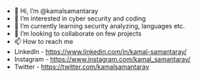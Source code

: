 - 👋 Hi, I’m @kamalsamantaray
- 👀 I’m interested in cyber security and coding
- 🌱 I’m currently learning security analyzing, languages etc.
- 💞️ I’m looking to collaborate on few projects
- 📫 How to reach me
- Linkedln - https://www.linkedin.com/in/kamal-samantaray/ 
- Instagram - https://www.instagram.com/kamal_samantaray/
- Twitter - https://twitter.com/kamalsamantaray

<!---
kamalsamantaray/kamalsamantaray is a ✨ special ✨ repository because its `README.md` (this file) appears on your GitHub profile.
You can click the Preview link to take a look at your changes.
--->
